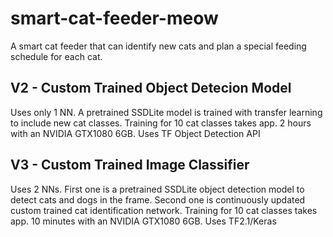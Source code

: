 # smart-cat-feeder-meow
A smart cat feeder that can identify new cats and plan a special feeding schedule for each cat.

## V2 - Custom Trained Object Detecion Model
Uses only 1 NN. A pretrained SSDLite model is trained with transfer learning to include new cat classes. 
Training for 10 cat classes takes app. 2 hours with an NVIDIA GTX1080 6GB.
Uses TF Object Detection API

## V3 - Custom Trained Image Classifier
Uses 2 NNs. First one is a pretrained SSDLite object detection model to detect cats and dogs in the frame. 
Second one is continuously updated custom trained cat identification network. 
Training for 10 cat classes takes app. 10 minutes with an NVIDIA GTX1080 6GB.
Uses TF2.1/Keras
